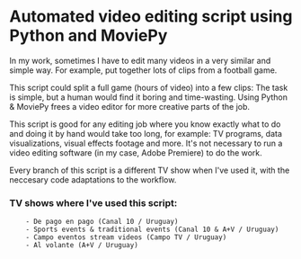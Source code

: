 # Automated video editing script using Python and MoviePy

In my work, sometimes I have to edit many videos in a very similar and simple way. For example, put together lots of clips from a football game.

This script could split a full game (hours of video) into a few clips: The task is simple, but a human would find it boring and time-wasting. Using Python & MoviePy frees a video editor for more creative parts of the job.

This script is good for any editing job where you know exactly what to do and doing it by hand would take too long, for example: TV programs, data visualizations, visual effects footage and more. It's not necessary to run a video editing software (in my case, Adobe Premiere) to do the work.

Every branch of this script is a different TV show when I've used it, with the neccesary code adaptations to the workflow.

### TV shows where I've used this script:

```
    - De pago en pago (Canal 10 / Uruguay)
    - Sports events & traditional events (Canal 10 & A+V / Uruguay)
    - Campo eventos stream videos (Campo TV / Uruguay)
    - Al volante (A+V / Uruguay)
```
